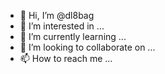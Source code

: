 - 👋 Hi, I’m @dl8bag
- 👀 I’m interested in ...
- 🌱 I’m currently learning ...
- 💞️ I’m looking to collaborate on ...
- 📫 How to reach me ...

<!---
dl8bag/dl8bag is a ✨ special ✨ repository because its `README.md` (this file) appears on your GitHub profile.
You can click the Preview link to take a look at your changes.
--->
